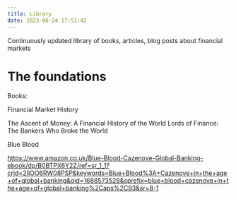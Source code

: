 ```yaml
---
title: Library
date: 2023-06-24 17:51:42
---
```


Continuously updated library of books, articles, blog posts about financial markets


# The foundations

Books:

Financial Market History

The	Ascent of Money: A Financial History of the World
Lords of Finance: The Bankers Who Broke the World


Blue Blood

https://www.amazon.co.uk/Blue-Blood-Cazenove-Global-Banking-ebook/dp/B0BTPX6Y2Z/ref=sr_1_1?crid=2IIOO6RW08PSP&keywords=Blue+Blood%3A+Cazenove+in+the+age+of+global+banking&qid=1688573528&sprefix=blue+blood+cazenove+in+the+age+of+global+banking%2Caps%2C93&sr=8-1